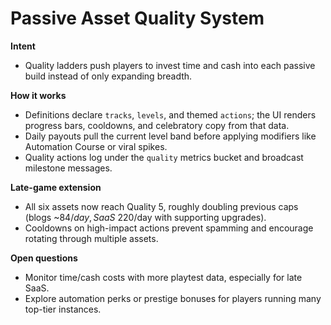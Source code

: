 # Passive Asset Quality System

**Intent**
- Quality ladders push players to invest time and cash into each passive build instead of only expanding breadth.

**How it works**
- Definitions declare `tracks`, `levels`, and themed `actions`; the UI renders progress bars, cooldowns, and celebratory copy from that data.
- Daily payouts pull the current level band before applying modifiers like Automation Course or viral spikes.
- Quality actions log under the `quality` metrics bucket and broadcast milestone messages.

**Late-game extension**
- All six assets now reach Quality 5, roughly doubling previous caps (blogs ~$84/day, SaaS ~$220/day with supporting upgrades).
- Cooldowns on high-impact actions prevent spamming and encourage rotating through multiple assets.

**Open questions**
- Monitor time/cash costs with more playtest data, especially for late SaaS.
- Explore automation perks or prestige bonuses for players running many top-tier instances.
